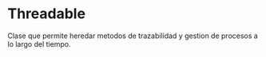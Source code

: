 # Threadable

Clase que permite heredar metodos de trazabilidad y gestion de procesos a lo largo del tiempo.
